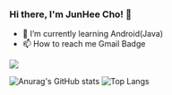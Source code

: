 ### Hi there, I'm JunHee Cho! 👋

- 🌱 I’m currently learning Android(Java) 
- 📫 How to reach me Gmail Badge
<img src="https://img.shields.io/badge/{Android}-{green}?style={plastic}&logo={Android}&logoColor={3DDC84}"/>


<!--
**jjunehee/jjunehee** is a ✨ _special_ ✨ repository because its `README.md` (this file) appears on your GitHub profile.

Here are some ideas to get you started:

- 🔭 I’m currently working on ...
- 🌱 I’m currently learning ...
- 👯 I’m looking to collaborate on ...
- 🤔 I’m looking for help with ...
- 💬 Ask me about ...
- 📫 How to reach me: ...
- 😄 Pronouns: ...
- ⚡ Fun fact: ...
-->

![Anurag's GitHub stats](https://github-readme-stats.vercel.app/api?username=jjunehee&show_icons=true&theme=dark)
![Top Langs](https://github-readme-stats.vercel.app/api/top-langs/?username=jjunehee&layout=compact&theme=dark)

